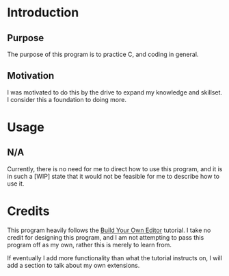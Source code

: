 # Introduction

## Purpose
The purpose of this program is to practice C, and coding in general. 

## Motivation
I was motivated to do this by the drive to expand my knowledge and skillset. I consider this a foundation to doing more.

# Usage
## N/A
Currently, there is no need for me to direct how to use this program, and it is in such a \[WIP\] state that it would not be feasible for me to describe how to use it.

# Credits
This program heavily follows the [Build Your Own Editor](https://viewsourcecode.org/snaptoken/kilo/) tutorial. I take no credit for designing this program, and I am not attempting to pass this program off as my own, rather this is merely to learn from.

If eventually I add more functionality than what the tutorial instructs on, I will add a section to talk about my own extensions.